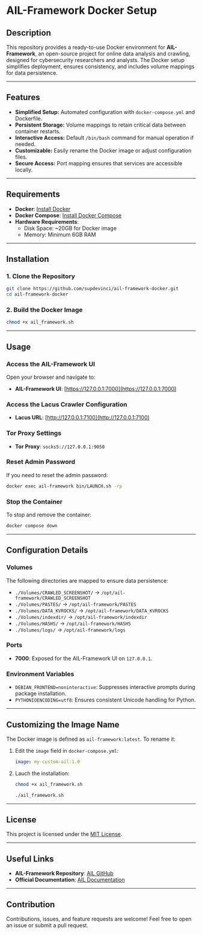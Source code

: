 
# AIL-Framework Docker Setup

## Description
This repository provides a ready-to-use Docker environment for **AIL-Framework**, an open-source project for online data analysis and crawling, designed for cybersecurity researchers and analysts. The Docker setup simplifies deployment, ensures consistency, and includes volume mappings for data persistence.

---

## Features
- **Simplified Setup:** Automated configuration with `docker-compose.yml` and Dockerfile.
- **Persistent Storage:** Volume mappings to retain critical data between container restarts.
- **Interactive Access:** Default `/bin/bash` command for manual operation if needed.
- **Customizable:** Easily rename the Docker image or adjust configuration files.
- **Secure Access:** Port mapping ensures that services are accessible locally.

---

## Requirements
- **Docker**: [Install Docker](https://docs.docker.com/get-docker/)
- **Docker Compose**: [Install Docker Compose](https://docs.docker.com/compose/install/)
- **Hardware Requirements**:
  - Disk Space: ~20GB for Docker image
  - Memory: Minimum 6GB RAM

---

## Installation

### 1. Clone the Repository
```bash
git clone https://github.com/supdevinci/ail-framework-docker.git
cd ail-framework-docker
```

### 2. Build the Docker Image
```bash
chmod +x ail_framework.sh 
```

---

## Usage

### Access the AIL-Framework UI
Open your browser and navigate to:
- **AIL-Framework UI**: [https://127.0.0.1:7000](https://127.0.0.1:7000)

### Access the Lacus Crawler Configuration
- **Lacus URL**: [http://127.0.0.1:7100](http://127.0.0.1:7100)

### Tor Proxy Settings
- **Tor Proxy**: `socks5://127.0.0.1:9050`

### Reset Admin Password
If you need to reset the admin password:
```bash
docker exec ail-framework bin/LAUNCH.sh -rp
```

### Stop the Container
To stop and remove the container:
```bash
docker compose down
```

---

## Configuration Details

### Volumes
The following directories are mapped to ensure data persistence:
- `./Volumes/CRAWLED_SCREENSHOT/` → `/opt/ail-framework/CRAWLED_SCREENSHOT`
- `./Volumes/PASTES/` → `/opt/ail-framework/PASTES`
- `./Volumes/DATA_KVROCKS/` → `/opt/ail-framework/DATA_KVROCKS`
- `./Volumes/indexdir/` → `/opt/ail-framework/indexdir`
- `./Volumes/HASHS/` → `/opt/ail-framework/HASHS`
- `./Volumes/logs/` → `/opt/ail-framework/logs`

### Ports
- **7000**: Exposed for the AIL-Framework UI on `127.0.0.1`.

### Environment Variables
- `DEBIAN_FRONTEND=noninteractive`: Suppresses interactive prompts during package installation.
- `PYTHONIOENCODING=utf8`: Ensures consistent Unicode handling for Python.

---

## Customizing the Image Name
The Docker image is defined as `ail-framework:latest`. To rename it:
1. Edit the `image` field in `docker-compose.yml`:
   ```yaml
   image: my-custom-ail:1.0
   ```
2. Lauch the installation:
   ```bash
   chmod +x ail_framework.sh
   ```
   ```bash
   ./ail_framework.sh 
   ```

---

## License
This project is licensed under the [MIT License](LICENSE).

---

## Useful Links
- **AIL-Framework Repository**: [AIL GitHub](https://github.com/ail-project/ail-framework)
- **Official Documentation**: [AIL Documentation](https://ail-project.github.io)

---

## Contribution
Contributions, issues, and feature requests are welcome! Feel free to open an issue or submit a pull request.
